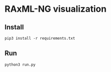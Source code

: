 # RAxML-NG visualization

## Install

```
pip3 install -r requirements.txt
```

## Run

```
python3 run.py
```
